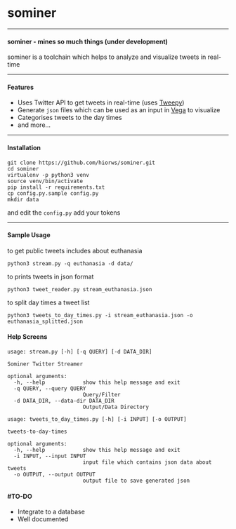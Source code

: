 # sominer

----
#### sominer - mines so much things (under development)
sominer is a toolchain which helps to analyze and visualize tweets in real-time

---
#### Features

* Uses Twitter API to get tweets in real-time (uses [Tweepy](https://github.com/tweepy/tweepy "Tweepy Github"))
* Generate `json` files which can be used as an input in [Vega](https://github.com/vega/vega "Vega Github") to visualize
* Categorises tweets to the day times
* and more...

----

#### Installation

```
git clone https://github.com/hiorws/sominer.git
cd sominer
virtualenv -p python3 venv
source venv/bin/activate
pip install -r requirements.txt
cp config.py.sample config.py
mkdir data
```
and edit the `config.py` add your tokens

----
#### Sample Usage

to get public tweets includes about euthanasia

```
python3 stream.py -q euthanasia -d data/
```

to prints tweets in json format

```
python3 tweet_reader.py stream_euthanasia.json

```

to split day times a tweet list

```
python3 tweets_to_day_times.py -i stream_euthanasia.json -o euthanasia_splitted.json
```

#### Help Screens
```
usage: stream.py [-h] [-q QUERY] [-d DATA_DIR]

Sominer Twitter Streamer

optional arguments:
  -h, --help            show this help message and exit
  -q QUERY, --query QUERY
                        Query/Filter
  -d DATA_DIR, --data-dir DATA_DIR
                        Output/Data Directory
```

```
usage: tweets_to_day_times.py [-h] [-i INPUT] [-o OUTPUT]

tweets-to-day-times

optional arguments:
  -h, --help            show this help message and exit
  -i INPUT, --input INPUT
                        input file which contains json data about tweets
  -o OUTPUT, --output OUTPUT
                        output file to save generated json
```


#### #TO-DO
- Integrate to a database
- Well documented





